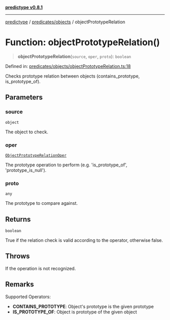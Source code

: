 [**predictype v0.8.1**](../../../README.md)

***

[predictype](../../../modules.md) / [predicates/objects](../README.md) / objectPrototypeRelation

# Function: objectPrototypeRelation()

> **objectPrototypeRelation**(`source`, `oper`, `proto`): `boolean`

Defined in: [predicates/objects/objectPrototypeRelation.ts:18](https://github.com/maduhaime/predictype/blob/2310adbaccb6fbc00cdab8e345e79bd5b09e40f5/src/predicates/objects/objectPrototypeRelation.ts#L18)

Checks prototype relation between objects (contains_prototype, is_prototype_of).

## Parameters

### source

`object`

The object to check.

### oper

[`ObjectPrototypeRelationOper`](../../../objects/enums/type-aliases/ObjectPrototypeRelationOper.md)

The prototype operation to perform (e.g. 'is_prototype_of', 'prototype_is_null').

### proto

`any`

The prototype to compare against.

## Returns

`boolean`

True if the relation check is valid according to the operator, otherwise false.

## Throws

If the operation is not recognized.

## Remarks

Supported Operators:
- **CONTAINS_PROTOTYPE**: Object's prototype is the given prototype
- **IS_PROTOTYPE_OF**: Object is prototype of the given object
